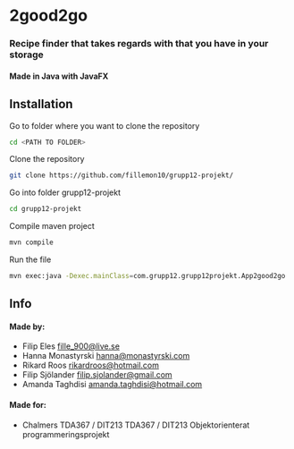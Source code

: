# 2good2go 
### Recipe finder that takes regards with that you have in your storage
#### Made in Java with JavaFX
## Installation
Go to folder where you want to clone the repository
```sh
cd <PATH TO FOLDER>
```
Clone the repository
```sh
git clone https://github.com/fillemon10/grupp12-projekt/
```
Go into folder grupp12-projekt
```sh
cd grupp12-projekt
```
Compile maven project
```sh
mvn compile
```
Run the file
```sh
mvn exec:java -Dexec.mainClass=com.grupp12.grupp12projekt.App2good2go
```
## Info
#### Made by:
- Filip Eles <fille_900@live.se> 
- Hanna Monastyrski <hanna@monastyrski.com>
- Rikard Roos <rikardroos@hotmail.com>
- Filip Sjölander <filip.sjolander@gmail.com>
- Amanda Taghdisi <amanda.taghdisi@hotmail.com>

#### Made for:
- Chalmers TDA367 / DIT213 TDA367 / DIT213 Objektorienterat programmeringsprojekt
